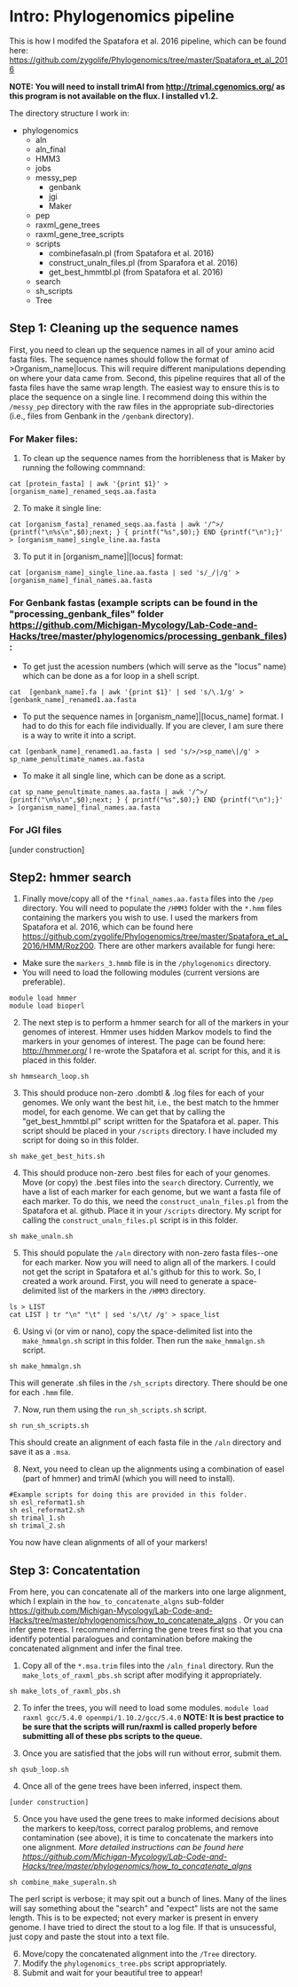 # Intro: Phylogenomics pipeline 
This is how I modifed the Spatafora et al. 2016 pipeline, which can be found here: https://github.com/zygolife/Phylogenomics/tree/master/Spatafora_et_al_2016

**NOTE: You will need to install trimAl from http://trimal.cgenomics.org/ as this program is not available on the flux. I installed v1.2.**

The directory structure I work in:
- phylogenomics
    - aln
    - aln_final
    - HMM3
    - jobs
    - messy_pep
        - genbank
        - jgi
        - Maker
    - pep
    - raxml_gene_trees
    - raxml_gene_tree_scripts
    - scripts
        - combinefasaln.pl (from Spatafora et al. 2016)
        - construct_unaln_files.pl (from Sparafora et al. 2016)
        - get_best_hmmtbl.pl (from Spatafora et al. 2016)    
    - search
    - sh_scripts
    - Tree

## Step 1: Cleaning up the sequence names

First, you need to clean up the sequence names in all of your amino acid fasta files. The sequence names should follow the format of >Organism_name|locus. This will require different manipulations depending on where your data came from. Second, this pipeline requires that all of the fasta files have the same wrap length. The easiest way to ensure this is to place the sequence on a single line. I recommend doing this within the `/messy_pep` directory with the raw files in the appropriate sub-directories (i.e., files from Genbank in the `/genbank` directory).

### For Maker files:
   1.  To clean up the sequence names from the horribleness that is Maker by running the following commnand:
```
cat [protein_fasta] | awk '{print $1}' > [organism_name]_renamed_seqs.aa.fasta
```   
   2. To make it single line: 
```
cat [organism_fasta]_renamed_seqs.aa.fasta | awk '/^>/ {printf("\n%s\n",$0);next; } { printf("%s",$0);} END {printf("\n");}' > [organism_name]_single_line.aa.fasta
```
   3. To put it in [organism_name]|[locus] format:
```
cat [organism_name]_single_line.aa.fasta | sed 's/_/|/g' > [organism_name]_final_names.aa.fasta
```
### For Genbank fastas (example scripts can be found in the "processing_genbank_files" folder https://github.com/Michigan-Mycology/Lab-Code-and-Hacks/tree/master/phylogenomics/processing_genbank_files):
  - To get just the acession numbers (which will serve as the "locus" name) which can be done as a for loop in a shell script.
```
cat  [genbank_name].fa | awk '{print $1}' | sed 's/\.1/g' > [genbank_name]_renamed1.aa.fasta
```
  - To put the sequence names in [organism_name]|[locus_name] format. I had to do this for each file individually. If you are clever, I am sure there is a way to write it into a script.
```
cat [genbank_name]_renamed1.aa.fasta | sed 's/>/>sp_name\|/g' > sp_name_penultimate_names.aa.fasta
```
  - To make it all single line, which can be done as a script.
```
cat sp_name_penultimate_names.aa.fasta | awk '/^>/ {printf("\n%s\n",$0);next; } { printf("%s",$0);} END {printf("\n");}' > [organism_name]_final_names.aa.fasta
```
### For JGI files

[under construction]


## Step2: hmmer search
   1. Finally move/copy all of the `*final_names.aa.fasta` files into the `/pep` directory. You will need to populate the `/HMM3` folder with the `*.hmm` files containing the markers you wish to use.  I used the markers from Spatafora et al. 2016, which can be found here https://github.com/zygolife/Phylogenomics/tree/master/Spatafora_et_al_2016/HMM/Roz200. There are other markers available for fungi here:
- Make sure the `markers_3.hmmb` file is in the `/phylogenomics` directory.
- You will need to load the following modules (current versions are preferable).
```
module load hmmer
module load bioperl
```
   2. The next step is to perform a hmmer search for all of the markers in your genomes of interest. Hmmer uses hidden Markov models to find the markers in your genomes of interest. The page can be found here: http://hmmer.org/ I re-wrote the Spatafora et al. script for this, and it is placed in this folder.
  
  ```
  sh hmmsearch_loop.sh
  ```
  
  3. This should produce non-zero .dombtl & .log files for each of your genomes. We only want the best hit, i.e., the best match to the hmmer model, for each genome. We can get that by calling the "get_best_hmmtbl.pl" script written for the Spatafora et al. paper. This script should be placed in your `/scripts` directory. I have included my script for doing so in this folder.

  ```
  sh make_get_best_hits.sh
  ```
  4. This should produce non-zero .best files for each of your genomes. Move (or copy) the .best files into the `search` directory. Currently, we have a list of each marker for each genome, but we want a fasta file of each marker. To do this, we need the `construct_unaln_files.pl` from the Spatafora et al. github. Place it in your `/scripts` directory. My script for calling the `construct_unaln_files.pl` script is in this folder.
  ```
  sh make_unaln.sh
  ```
  5. This should populate the `/aln` directory with non-zero fasta files--one for each marker. Now you will need to align all of the markers. I could not get the script in Spatafora et al.'s github for this to work. So, I created a work around. First, you will need to generate a space-delimited list of the markers in the `/HMM3` directory.
  ```
  ls > LIST
  cat LIST | tr "\n" "\t" | sed 's/\t/ /g' > space_list
  ```
   6. Using vi (or vim or nano), copy the space-delimited list into the `make_hmmalgn.sh` script in this folder. Then run the `make_hmmalgn.sh` script.
  ```
  sh make_hmmalgn.sh
  ```
This will generate .sh files in the `/sh_scripts` directory. There should be one for each `.hmm` file.

7. Now, run them using the `run_sh_scripts.sh` script.
```
sh run_sh_scripts.sh
```
This should create an alignment of each fasta file in the `/aln` directory and save it as a `.msa`.

8. Next, you need to clean up the alignments using a combination of easel (part of hmmer) and trimAl (which you will need to install).
```
#Example scripts for doing this are provided in this folder.
sh esl_reformat1.sh
sh esl_reformat2.sh
sh trimal_1.sh
sh trimal_2.sh
```
You now have clean alignments of all of your markers! 

## Step 3: Concatentation
From here, you can concatenate all of the markers into one large alignment, which I explain in the `how_to_concatenate_algns` sub-folder https://github.com/Michigan-Mycology/Lab-Code-and-Hacks/tree/master/phylogenomics/how_to_concatenate_algns . Or you can infer gene trees. I recommend inferring the gene trees first so that you cna identify potential paralogues and contamination before making the concatenated alignment and infer the final tree. 

  1. Copy all of the `*.msa.trim` files into the `/aln_final` directory. Run the `make_lots_of_raxml_pbs.sh` script after   modifying it appropriately.
 ```
 sh make_lots_of_raxml_pbs.sh
 ``` 
  2. To infer the trees, you will need to load some modules.
    ```
    module load raxml gcc/5.4.0 openmpi/1.10.2/gcc/5.4.0
    ```
    **NOTE: It is best practice to be sure that the scripts will run/raxml is called properly before submitting all of these    pbs scripts to the queue.** 

  3. Once you are satisfied that the jobs will run without error, submit them.
```
sh qsub_loop.sh
```
4. Once all of the gene trees have been inferred, inspect them. 
```
[under construction]
```
5. Once you have used the gene trees to make informed decisions about the markers to keep/toss, correct paralog problems, and remove contamination (see above), it is time to concatenate the markers into one alignment.
*More detailed instructions can be found here https://github.com/Michigan-Mycology/Lab-Code-and-Hacks/tree/master/phylogenomics/how_to_concatenate_algns*
```
sh combine_make_superaln.sh 
```
The perl script is verbose; it may spit out a bunch of lines. Many of the lines will say something about the "search" and "expect" lists are not the same length. This is to be expected; not every marker is present in envery genome. I have tried to direct the stout to a log file. If that is unsucessful, just copy and paste the stout into a text file.

  6. Move/copy the concatenated alignment into the `/Tree` directory.
  7. Modify the `phylogenomics_tree.pbs` script appropriately.
  8. Submit and wait for your beautiful tree to appear!
